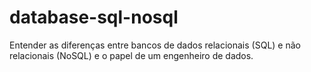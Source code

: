 # database-sql-nosql
Entender as diferenças entre bancos de dados relacionais (SQL) e não relacionais (NoSQL) e o papel de um engenheiro de dados.
